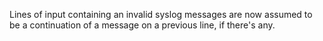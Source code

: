 Lines of input containing an invalid syslog messages are now assumed to
be a continuation of a message on a previous line, if there's any.
